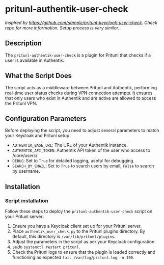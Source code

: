 # pritunl-authentik-user-check

_Inspired by https://github.com/sample/pritunl-keycloak-user-check. Check repo for more information. Setup process is very similar._

## Description
The `pritunl-authentik-user-check` is a plugin for Pritunl that checks if a user is available in Authentik.

## What the Script Does
The script acts as a middleware between Pritunl and Authentik, performing real-time user status checks during VPN connection attempts. 
It ensures that only users who exist in Authentik and are active are allowed to access the Pritunl VPN.

## Configuration Parameters
Before deploying the script, you need to adjust several parameters to match your Keycloak and Pritunl setup:

- `AUTHENTIK_BASE_URL`: The URL of your Authentik instance.
- `AUTHENTIK_API_TOKEN`: Authentik API token of the user who access to /core/users/
- `DEBUG`: Set to `True` for detailed logging, useful for debugging.
- `SEARCH_BY_EMAIL`: Set to `True` to search users by email, `False` to search by username.

## Installation


### Script installation
Follow these steps to deploy the `pritunl-authentik-user-check` script on your Pritunl server:

1. Ensure you have a Keycloak client set up for your Pritunl server.
2. Place `authentik_user_check.py` to the Pritunl plugins directory. By default, this directory is `/var/lib/pritunl/plugins`.
3. Adjust the parameters in the script as per your Keycloak configuration.
4. sudo `systemctl restart pritunl`.
5. Check the Pritunl logs to ensure that the plugin is loaded correctly and functioning as expected `tail /var/log/pritunl.log -n 100`.
